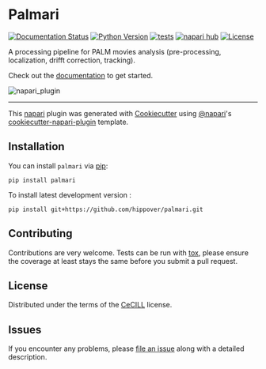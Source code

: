 # Palmari

[![Documentation Status](https://readthedocs.org/projects/palmari/badge/?version=latest)](https://palmari.readthedocs.io/en/latest/?badge=latest)
[![Python Version](https://img.shields.io/pypi/pyversions/palmari.svg?color=green)](https://python.org)
[![tests](https://github.com/hippover/palmari/workflows/tests/badge.svg)](https://github.com/hippover/palmari/actions)
[![napari hub](https://img.shields.io/endpoint?url=https://api.napari-hub.org/shields/palmari)](https://napari-hub.org/plugins/palmari)
[![License](https://img.shields.io/pypi/l/palmari.svg?color=green)](https://github.com/hippover/palmari/raw/main/LICENSE)

A processing pipeline for PALM movies analysis (pre-processing, localization, drifft correction, tracking).

Check out the [documentation] to get started.

![napari_plugin](docs/images/plugin_steps.png "Fine-tune your pipelines on a movie, run it on a batch easily !")

----------------------------------

This [napari] plugin was generated with [Cookiecutter] using [@napari]'s [cookiecutter-napari-plugin] template.

<!--
Don't miss the full getting started guide to set up your new package:
https://github.com/napari/cookiecutter-napari-plugin#getting-started

and review the napari docs for plugin developers:
https://napari.org/plugins/stable/index.html
-->

## Installation

You can install `palmari` via [pip]:

    pip install palmari



To install latest development version :

    pip install git+https://github.com/hippover/palmari.git


## Contributing

Contributions are very welcome. Tests can be run with [tox], please ensure
the coverage at least stays the same before you submit a pull request.

## License

Distributed under the terms of the [CeCILL] license.

## Issues

If you encounter any problems, please [file an issue] along with a detailed description.

[napari]: https://github.com/napari/napari
[Cookiecutter]: https://github.com/audreyr/cookiecutter
[@napari]: https://github.com/napari
[MIT]: http://opensource.org/licenses/MIT
[BSD-3]: http://opensource.org/licenses/BSD-3-Clause
[GNU GPL v3.0]: http://www.gnu.org/licenses/gpl-3.0.txt
[GNU LGPL v3.0]: http://www.gnu.org/licenses/lgpl-3.0.txt
[Apache Software License 2.0]: http://www.apache.org/licenses/LICENSE-2.0
[Mozilla Public License 2.0]: https://www.mozilla.org/media/MPL/2.0/index.txt
[cookiecutter-napari-plugin]: https://github.com/napari/cookiecutter-napari-plugin

[file an issue]: https://github.com/hippover/palmari/issues

[napari]: https://github.com/napari/napari
[tox]: https://tox.readthedocs.io/en/latest/
[pip]: https://pypi.org/project/pip/
[PyPI]: https://pypi.org/
[CeCILL]: http://cecill.info/index.en.html
[documentation]: https://palmari.readthedocs.io/en/latest/
